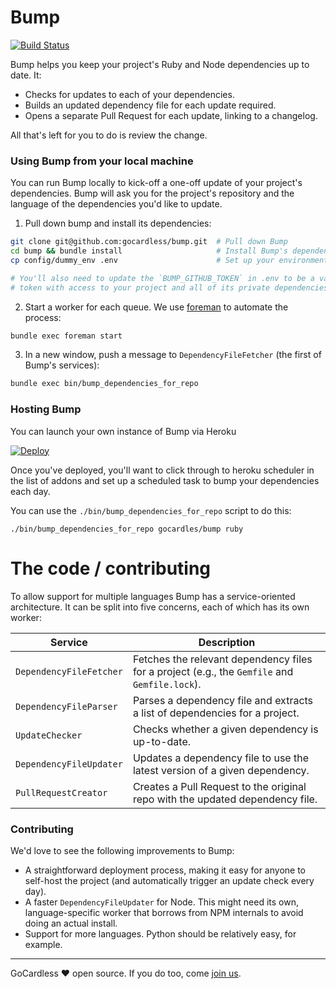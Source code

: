 # Bump

[![Build Status](https://travis-ci.org/gocardless/bump.svg?branch=master)](https://travis-ci.org/gocardless/bump)

Bump helps you keep your project's Ruby and Node dependencies up to date. It:

- Checks for updates to each of your dependencies.
- Builds an updated dependency file for each update required.
- Opens a separate Pull Request for each update, linking to a changelog.

All that's left for you to do is review the change.

### Using Bump from your local machine

You can run Bump locally to kick-off a one-off update of your project's
dependencies. Bump will ask you for the project's repository and the language of
the dependencies you'd like to update.

1. Pull down bump and install its dependencies:
  ```bash
  git clone git@github.com:gocardless/bump.git  # Pull down Bump
  cd bump && bundle install                     # Install Bump's dependencies
  cp config/dummy_env .env                      # Set up your environment

  # You'll also need to update the `BUMP_GITHUB_TOKEN` in .env to be a valid
  # token with access to your project and all of its private dependencies.
  ```

2. Start a worker for each queue. We use [foreman](http://ddollar.github.io/foreman/) to automate the process:
  ```bash
  bundle exec foreman start
  ```

3. In a new window, push a message to `DependencyFileFetcher` (the first of Bump's services):
  ```bash
  bundle exec bin/bump_dependencies_for_repo
  ```

### Hosting Bump
You can launch your own instance of Bump via Heroku

[![Deploy](https://www.herokucdn.com/deploy/button.png)](https://heroku.com/deploy)

Once you've deployed, you'll want to click through to heroku scheduler in the
list of addons and set up a scheduled task to bump your dependencies each day.

You can use the `./bin/bump_dependencies_for_repo` script to do this:
```
./bin/bump_dependencies_for_repo gocardles/bump ruby
```

# The code / contributing

To allow support for multiple languages Bump has a service-oriented
architecture. It can be split into five concerns, each of which has its own
worker:

| Service                 | Description                                                                                   |
|-------------------------|-----------------------------------------------------------------------------------------------|
| `DependencyFileFetcher` | Fetches the relevant dependency files for a project (e.g., the `Gemfile` and `Gemfile.lock`). |
| `DependencyFileParser`  | Parses a dependency file and extracts a list of dependencies for a project.                   |
| `UpdateChecker`         | Checks whether a given dependency is up-to-date.                                              |
| `DependencyFileUpdater` | Updates a dependency file to use the latest version of a given dependency.                    |
| `PullRequestCreator`    | Creates a Pull Request to the original repo with the updated dependency file.                 |

### Contributing

We'd love to see the following improvements to Bump:

- A straightforward deployment process, making it easy for anyone to self-host
  the project (and automatically trigger an update check every day).
- A faster `DependencyFileUpdater` for Node. This might need its own,
  language-specific worker that borrows from NPM internals to avoid doing an
  actual install.
- Support for more languages. Python should be relatively easy, for example.


---

GoCardless ♥ open source. If you do too, come [join us](https://gocardless.com/jobs#software-engineer).

